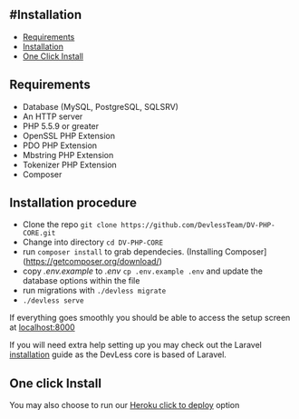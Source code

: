 ## #Installation

- [Requirements](#requirements)
- [Installation](#installation-procedure)
- [One Click Install](#one-click-install)

<a name="requirements"></a>
## Requirements
* Database (MySQL, PostgreSQL, SQLSRV)
* An HTTP server
* PHP 5.5.9 or greater
* OpenSSL PHP Extension
* PDO PHP Extension
* Mbstring PHP Extension
* Tokenizer PHP Extension
* Composer

<a name="installation-procedure"></a>
## Installation procedure
* Clone the repo `git clone https://github.com/DevlessTeam/DV-PHP-CORE.git`
* Change into directory `cd DV-PHP-CORE`
* run `composer install` to grab dependecies. (Installing Composer](https://getcomposer.org/download/)
* copy *.env.example* to *.env* `cp .env.example .env` and update the database options within the file
* run migrations with `./devless migrate`
* `./devless serve`

If everything goes smoothly you should be able to access the setup screen at [localhost:8000](http://localhost:8000)

If you will need extra help setting up you may check out the Laravel [installation](https://laravel.com/docs/5.1) guide as the DevLess core is based of Laravel.

<a name="one-click-install"></a>
## One click Install
You  may also choose to run our  [Heroku click to deploy](https://heroku.com/deploy?template=https://github.com/DevlessTeam/DV-PHP-CORE/tree/heroku2) option
